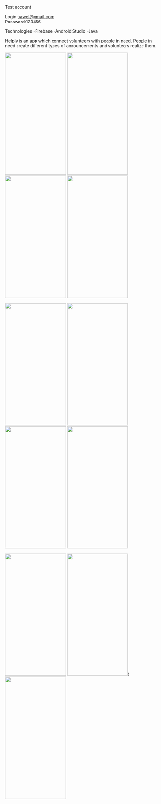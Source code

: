 Test account

Login:pawel@gmail.com  
Password:123456

Technologies
-Firebase
-Android Studio
-Java

Helply is an app which connect volunteers with people in need. 
People in need create different types of announcements and volunteers
realize them.

<p float="left">
  <img src="https://user-images.githubusercontent.com/73315376/113035101-27453880-9193-11eb-8a3a-936d85db5673.jpg" width="200" height="400">
  <img src="https://user-images.githubusercontent.com/73315376/113035100-26aca200-9193-11eb-8081-a32d773376aa.jpg" width="200" height="400">
  <img src="https://user-images.githubusercontent.com/73315376/113035096-26aca200-9193-11eb-9680-1ae2b4d83c28.jpg" width="200" height="400">
  <img src="https://user-images.githubusercontent.com/73315376/113035102-27453880-9193-11eb-8b12-bc898cfac1af.jpg" width="200" height="400">
</p>
<p float="left">
  <img src="https://user-images.githubusercontent.com/73315376/113037255-7d1ae000-9195-11eb-8add-750b4d8bee54.jpg" width="200" height="400">
  <img src="https://user-images.githubusercontent.com/73315376/113035090-257b7500-9193-11eb-8cb5-486ee81701ec.jpg" width="200" height="400">
  <img src="https://user-images.githubusercontent.com/73315376/113035094-26140b80-9193-11eb-87b5-7fa80fa2c9dc.jpg" width="200" height="400">
  <img src="https://user-images.githubusercontent.com/73315376/113035092-257b7500-9193-11eb-884f-8472311a1b4f.jpg" width="200" height="400">
  
 
</p>
<p float="left">
  <img src="https://user-images.githubusercontent.com/73315376/113035087-24e2de80-9193-11eb-8843-d8df2405af5d.jpg" width="200" height="400"> 
  <img src="https://user-images.githubusercontent.com/73315376/113035108-28766580-9193-11eb-9717-36c5c29800db.jpg" width="200" height="400">!
  <img src="https://user-images.githubusercontent.com/73315376/113035106-27ddcf00-9193-11eb-9c6f-39870704e1ea.jpg" width="200" height="400">
  
</p>

